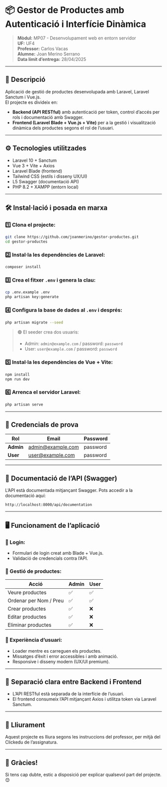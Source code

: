 # 📦 Gestor de Productes amb Autenticació i Interfície Dinàmica

> **Mòdul:** MP07 - Desenvolupament web en entorn servidor  
> **UF:** UF4  
> **Professor:** Carlos Vacas  
> **Alumne:** Joan Merino Serrano  
> **Data límit d’entrega:** 28/04/2025

---

## 📝 Descripció

Aplicació de gestió de productes desenvolupada amb Laravel, Laravel Sanctum i Vue.js.  
El projecte es divideix en:

- **Backend (API RESTful)** amb autenticació per token, control d’accés per rols i documentació amb Swagger.
- **Frontend (Laravel Blade + Vue.js + Vite)** per a la gestió i visualització dinàmica dels productes segons el rol de l’usuari.

---

## ⚙️ Tecnologies utilitzades

- Laravel 10 + Sanctum
- Vue 3 + Vite + Axios
- Laravel Blade (frontend)
- Tailwind CSS (estils i disseny UX/UI)
- L5 Swagger (documentació API)
- PHP 8.2 + XAMPP (entorn local)

---

## 🛠️ Instal·lació i posada en marxa

### 1️⃣ Clona el projecte:
```bash
git clone https://github.com/joanmerino/gestor-productes.git
cd gestor-productes
```

### 2️⃣ Instal·la les dependències de Laravel:
```bash
composer install
```

### 3️⃣ Crea el fitxer `.env` i genera la clau:
```bash
cp .env.example .env
php artisan key:generate
```

### 4️⃣ Configura la base de dades al `.env` i després:
```bash
php artisan migrate --seed
```

> 🟢 El seeder crea dos usuaris:
> - Admin: `admin@example.com` / password: `password`
> - User: `user@example.com` / password: `password`

### 5️⃣ Instal·la les dependències de Vue + Vite:
```bash
npm install
npm run dev
```

### 6️⃣ Arrenca el servidor Laravel:
```bash
php artisan serve
```

---

## 🔐 Credencials de prova

| Rol       | Email                | Password   |
|-----------|----------------------|------------|
| **Admin** | admin@example.com     | password   |
| **User**  | user@example.com      | password   |

---

## 📑 Documentació de l’API (Swagger)

L’API està documentada mitjançant Swagger. Pots accedir a la documentació aquí:

```
http://localhost:8000/api/documentation
```

---

## 🖥️ Funcionament de l’aplicació

### 🔸 Login:
- Formulari de login creat amb Blade + Vue.js.
- Validació de credencials contra l’API.

### 🔸 Gestió de productes:
| Acció                    | Admin | User  |
|--------------------------|-------|-------|
| Veure productes          | ✅    | ✅    |
| Ordenar per Nom / Preu   | ✅    | ✅    |
| Crear productes          | ✅    | ❌    |
| Editar productes         | ✅    | ❌    |
| Eliminar productes       | ✅    | ❌    |

### 🔸 Experiència d’usuari:
- Loader mentre es carreguen els productes.
- Missatges d’èxit i error accessibles i amb animació.
- Responsive i disseny modern (UX/UI premium).

---

## 💎 Separació clara entre Backend i Frontend

- L’API RESTful està separada de la interfície de l’usuari.
- El frontend consumeix l’API mitjançant Axios i utilitza token via Laravel Sanctum.

---

## 📂 Lliurament

Aquest projecte es lliura segons les instruccions del professor, per mitjà del Clickedu de l’assignatura.

---

## 🙌 Gràcies!

Si tens cap dubte, estic a disposició per explicar qualsevol part del projecte. 😊
